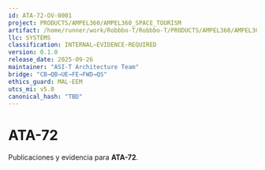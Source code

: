 ```yaml
---
id: ATA-72-OV-0001
project: PRODUCTS/AMPEL360/AMPEL360_SPACE_TOURISM
artifact: /home/runner/work/Robbbo-T/Robbbo-T/PRODUCTS/AMPEL360/AMPEL360_SPACE_TOURISM/PLUS/domains/PPP/ata/72/README.md
llc: SYSTEMS
classification: INTERNAL–EVIDENCE-REQUIRED
version: 0.1.0
release_date: 2025-09-26
maintainer: "ASI-T Architecture Team"
bridge: "CB→QB→UE→FE→FWD→QS"
ethics_guard: MAL-EEM
utcs_mi: v5.0
canonical_hash: "TBD"
---
```

# ATA-72

Publicaciones y evidencia para **ATA-72**.
